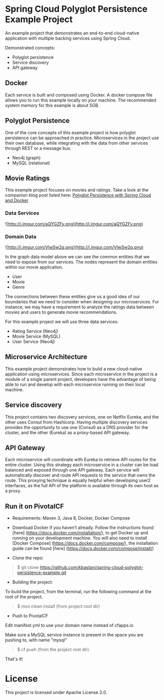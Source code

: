 # Spring Cloud Polyglot Persistence Example Project

An example project that demonstrates an end-to-end cloud-native application with multiple backing services using Spring Cloud.

Demonstrated concepts:

* Polyglot persistence
* Service discovery
* API gateway

## Docker

Each service is built and composed using Docker. A docker compose file allows you to run this example locally on your machine. The recommended system memory for this example is about 5GB.

## Polyglot Persistence

One of the core concepts of this example project is how polyglot persistence can be approached in practice. Microservices in the project use their own database, while integrating with the data from other services through REST or a message bus.

* Neo4j (graph)
* MySQL (relational)

## Movie Ratings

This example project focuses on movies and ratings. Take a look at the companion blog post listed here: [Polyglot Persistence with Spring Cloud and Docker](http://www.kennybastani.com)

### Data Services

![http://i.imgur.com/aQYGZFy.png](http://i.imgur.com/aQYGZFy.png)

### Domain Data

![http://i.imgur.com/VlwSw2q.png](http://i.imgur.com/VlwSw2q.png)

In the graph data model above we can see the common entities that we need to expose from our services. The nodes represent the domain entities within our movie application.

* User
* Movie
* Genre

The connections between these entities give us a good idea of our boundaries that we need to consider when designing our microservices. For instance, we may have a requirement to analyze the ratings data between movies and users to generate movie recommendations.

For this example project we will use three data services:

* Rating Service (Neo4j)
* Movie Service (MySQL)
* User Service (Neo4j)

## Microservice Architecture

This example project demonstrates how to build a new cloud-native application using microservices. Since each microservice in the project is a module of a single parent project, developers have the advantage of being able to run and develop with each microservice running on their local machine.

## Service discovery

This project contains two discovery services, one on Netflix Eureka, and the other uses Consul from Hashicorp. Having multiple discovery services provides the opportunity to use one (Consul) as a DNS provider for the cluster, and the other (Eureka) as a proxy-based API gateway.

## API Gateway

Each microservice will coordinate with Eureka to retrieve API routes for the entire cluster. Using this strategy each microservice in a cluster can be load balanced and exposed through one API gateway. Each service will automatically discover and route API requests to the service that owns the route. This proxying technique is equally helpful when developing user2 interfaces, as the full API of the platform is available through its own host as a proxy.

## Run it on PivotalCF

* Requirements: Maven 3, Java 8, Docker, Docker Compose

* Download Docker if you haven’t already. Follow the instructions found [here] (https://docs.docker.com/installation/), to get Docker up and running on your development machine. You will also need to install [Docker Compose] (https://docs.docker.com/compose/), the installation guide can be found [here] (https://docs.docker.com/compose/install/)

* Clone the repo: 
    
> $ git clone https://github.com/kbastani/spring-cloud-polyglot-persistence-example.git

* Building the project:

To build the project, from the terminal, run the following command at the root of the project.

> $ mvn clean install (from project root dir)

* Push to PivotalCF

Edit manifest.yml to use your domain name instead of cfapps.io

Make sure a MySQL service instance is present in the space you are pushing to, with name "mysql" 

> $ cf push (from the project root dir)

That's it!


# License

This project is licensed under Apache License 2.0.
